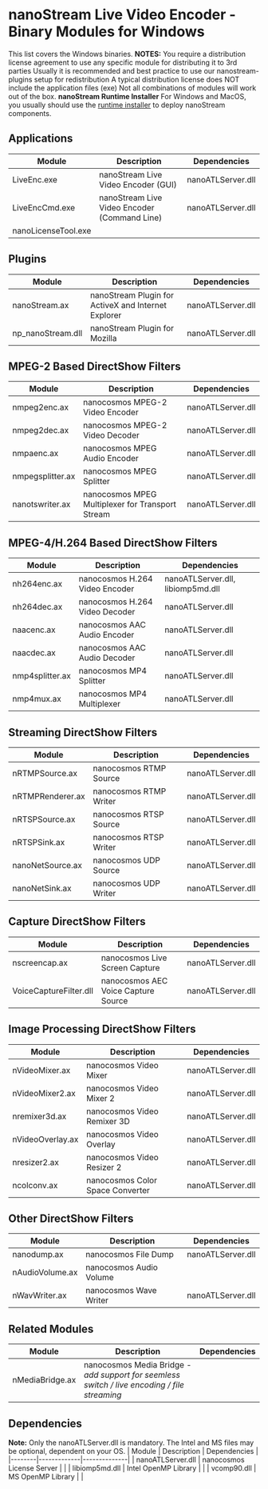 # nanoStream Live Video Encoder - Binary Modules for Windows
This list covers the Windows binaries.
**NOTES:**
You require a distribution license agreement to use any specific module for distributing it to 3rd parties
Usually it is recommended and best practice to use our nanostream-plugins setup for redistribution
A typical distribution license does NOT include the application files (exe)
Not all combinations of modules will work out of the box.
**nanoStream Runtime Installer**
For Windows and MacOS, you usually should use the [runtime installer](http://nanocosmos.de/get/nanostream) to deploy nanoStream components.
## Applications
| Module | Description | Dependencies |
|--------|-------------|--------------|
| LiveEnc.exe | nanoStream Live Video Encoder (GUI) | nanoATLServer.dll |
| LiveEncCmd.exe | nanoStream Live Video Encoder (Command Line) | nanoATLServer.dll |
| nanoLicenseTool.exe | | |
## Plugins
| Module | Description | Dependencies |
|--------|-------------|--------------|
| nanoStream.ax | nanoStream Plugin for ActiveX and Internet Explorer | nanoATLServer.dll |
| np_nanoStream.dll | nanoStream Plugin for Mozilla | nanoATLServer.dll |
## MPEG-2 Based DirectShow Filters
| Module | Description | Dependencies |
|--------|-------------|--------------|
| nmpeg2enc.ax | nanocosmos MPEG-2 Video Encoder | nanoATLServer.dll |
| nmpeg2dec.ax | nanocosmos MPEG-2 Video Decoder | nanoATLServer.dll |
| nmpaenc.ax | nanocosmos MPEG Audio Encoder | nanoATLServer.dll |
| nmpegsplitter.ax | nanocosmos MPEG Splitter | nanoATLServer.dll |
| nanotswriter.ax | nanocosmos MPEG Multiplexer for Transport Stream | nanoATLServer.dll |
## MPEG-4/H.264 Based DirectShow Filters
| Module | Description | Dependencies |
|--------|-------------|--------------|
| nh264enc.ax | nanocosmos H.264 Video Encoder | nanoATLServer.dll, libiomp5md.dll |
| nh264dec.ax | nanocosmos H.264 Video Decoder | nanoATLServer.dll |
| naacenc.ax | nanocosmos AAC Audio Encoder | nanoATLServer.dll |
| naacdec.ax | nanocosmos AAC Audio Decoder | nanoATLServer.dll |
| nmp4splitter.ax | nanocosmos MP4 Splitter | nanoATLServer.dll |
| nmp4mux.ax | nanocosmos MP4 Multiplexer | nanoATLServer.dll |
## Streaming DirectShow Filters
| Module | Description | Dependencies |
|--------|-------------|--------------|
| nRTMPSource.ax | nanocosmos RTMP Source | nanoATLServer.dll |
| nRTMPRenderer.ax | nanocosmos RTMP Writer | nanoATLServer.dll |
| nRTSPSource.ax | nanocosmos RTSP Source | nanoATLServer.dll |
| nRTSPSink.ax | nanocosmos RTSP Writer | nanoATLServer.dll |
| nanoNetSource.ax | nanocosmos UDP Source | nanoATLServer.dll |
| nanoNetSink.ax | nanocosmos UDP Writer | nanoATLServer.dll |
## Capture DirectShow Filters
| Module | Description | Dependencies |
|--------|-------------|--------------|
| nscreencap.ax | nanocosmos Live Screen Capture | nanoATLServer.dll |
| VoiceCaptureFilter.dll | nanocosmos AEC Voice Capture Source | nanoATLServer.dll |
## Image Processing DirectShow Filters
| Module | Description | Dependencies |
|--------|-------------|--------------|
| nVideoMixer.ax | nanocosmos Video Mixer | nanoATLServer.dll |
| nVideoMixer2.ax | nanocosmos Video Mixer 2 | nanoATLServer.dll |
| nremixer3d.ax | nanocosmos Video Remixer 3D | nanoATLServer.dll |
| nVideoOverlay.ax | nanocosmos Video Overlay | nanoATLServer.dll |
| nresizer2.ax | nanocosmos Video Resizer 2 | nanoATLServer.dll |
| ncolconv.ax | nanocosmos Color Space Converter | nanoATLServer.dll |
## Other DirectShow Filters
| Module | Description | Dependencies |
|--------|-------------|--------------|
| nanodump.ax | nanocosmos File Dump | nanoATLServer.dll |
| nAudioVolume.ax | nanocosmos Audio Volume | |
| nWavWriter.ax | nanocosmos Wave Writer | nanoATLServer.dll |
## Related Modules
| Module | Description | Dependencies |
|--------|-------------|--------------|
| nMediaBridge.ax | nanocosmos Media Bridge - *add support for seemless switch / live encoding / file streaming* | |
## Dependencies
**Note:** Only the nanoATLServer.dll is mandatory. The Intel and MS files may be optional, dependent on your OS.
| Module | Description | Dependencies |
|--------|-------------|--------------|
| nanoATLServer.dll | nanocosmos License Server | |
| libiomp5md.dll | Intel OpenMP Library | |
| vcomp90.dll | MS OpenMP Library | |
